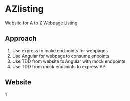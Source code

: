 # AZlisting
Website for A to Z Webpage Listing

## Approach

1. Use express to make end points for webpages
2. Use Angular for webpage to consume enpoints
3. Use TDD from website to Angular with mock endpoints
4. Use TDD from mock endpoints to express API

## Website

1 


